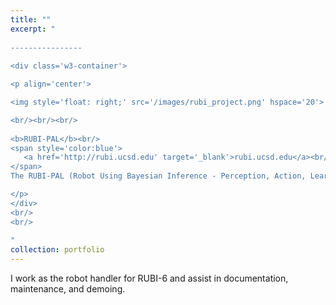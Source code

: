 ```yaml
---
title: ""
excerpt: "  
  
----------------
  
<div class='w3-container'>

<p align='center'>

<img style='float: right;' src='/images/rubi_project.png' hspace='20'>

<br/><br/><br/>
  
<b>RUBI-PAL</b><br/>
<span style='color:blue'>
   <a href='http://rubi.ucsd.edu' target='_blank'>rubi.ucsd.edu</a><br/>
</span>
The RUBI-PAL (Robot Using Bayesian Inference - Perception, Action, Learning) project explores the possibilities of sociable robots as a tool for education and enrichment for toddlers and young students in early childhood education environments. Applications covered include, but are not limited to, active object recognition, facial expression mirroring, and emotional self-modulatory teaching for students.

</p>
</div>
<br/>
<br/>
    
"
collection: portfolio
---
```


I work as the robot handler for RUBI-6 and assist in documentation, maintenance, and demoing.
